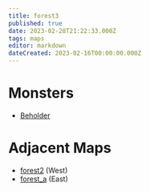 ```yaml
---
title: forest3
published: true
date: 2023-02-28T21:22:33.000Z
tags: maps
editor: markdown
dateCreated: 2023-02-16T00:00:00.000Z
---
```



# Monsters
 * [Beholder](/monsters/beholder)

# Adjacent Maps
 * [forest2](/maps/forest2) (West)
 * [forest_a](/maps/forest_a) (East)
